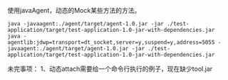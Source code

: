 
使用javaAgent，动态的Mock某些方法的方法。
```shell
java -javaagent:./agent/target/agent-1.0.jar -jar ./test-application/target/test-application-1.0-jar-with-dependencies.jar
java -agentlib:jdwp=transport=dt_socket,server=y,suspend=y,address=5055 -javaagent:./agent/target/agent-1.0.jar -jar ./test-application/target/test-application-1.0-jar-with-dependencies.jar
```

未完事项：
1、动态attach需要给一个命令行执行的例子，现在缺少tool.jar